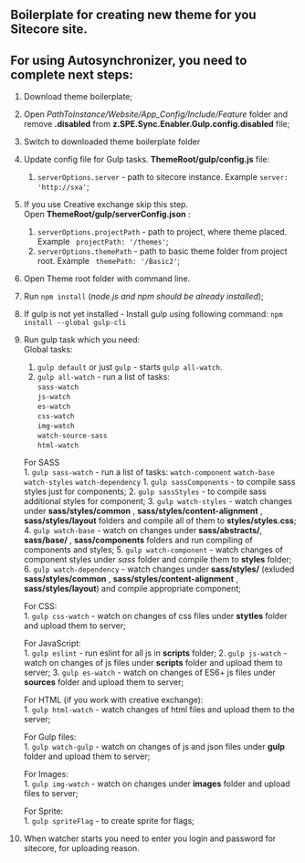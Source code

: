 ## Boilerplate for creating new theme for you Sitecore site. 

## For using Autosynchronizer, you need to complete next steps:

1. Download theme boilerplate;
2. Open *PathToInstance/Website/App_Config/Include/Feature* folder and remove **.disabled** from **z.SPE.Sync.Enabler.Gulp.config.disabled** file;
3. Switch to downloaded theme boilerplate folder
4. Update config file for Gulp tasks. **ThemeRoot/gulp/config.js** file:
    1. `serverOptions.server` - path to sitecore instance. Example `server: 'http://sxa'`;
5. If you use Creative exchange skip this step. <br/>
    Open **ThemeRoot/gulp/serverConfig.json** : <br/>
    1. `serverOptions.projectPath` - path to project, where theme placed. Example ` projectPath: '/themes'`;<br/>
    2. `serverOptions.themePath` - path to basic theme folder from project root. Example ` themePath: '/Basic2'`;<br/>
6. Open Theme root folder with command line.
7. Run `npm install` (*node.js and npm should be already installed*);
8. If gulp is not yet installed - Install gulp using following command: `npm install --global gulp-cli` 
9. Run gulp task which you need: <br/>
    Global tasks:<br/>
    1. `gulp default` or just `gulp` - starts `gulp all-watch`.
    2. `gulp all-watch` - run a list of tasks:<br/>
            `sass-watch`<br/>
            `js-watch`<br/>
            `es-watch`<br/>
            `css-watch`<br/>
            `img-watch`<br/>
            `watch-source-sass`<br/>
            `html-watch`

    For SASS <br/>
        1. `gulp sass-watch` - run a list of tasks:
            `watch-component`
            `watch-base`
            `watch-styles`
            `watch-dependency`
        1. `gulp sassComponents` - to compile sass styles just for components;
        2. `gulp sassStyles` - to compile sass additional styles for component;
        3. `gulp watch-styles` - watch changes under **sass/styles/common** , **sass/styles/content-alignment** , **sass/styles/layout** folders and compile all of them to **styles/styles.css**;
        4. `gulp watch-base` - watch on changes under  **sass/abstracts/**, **sass/base/** , **sass/components** folders and run compiling of components and styles;
        5. `gulp watch-component` - watch changes of component styles under *sass* folder and compile them to **styles** folder;
        6. `gulp watch-dependency` - watch changes under **sass/styles/** (exluded **sass/styles/common** , **sass/styles/content-alignment** , **sass/styles/layout**) and compile appropriate component;

    For CSS:<br/>
        1. `gulp css-watch` - watch on changes of css files under **stytles** folder and upload them to server;

    For JavaScript:<br/>
        1. `gulp eslint` - run eslint for all js in **scripts** folder;
        2. `gulp js-watch` - watch on changes of js files under **scripts** folder and upload them to server;
        3. `gulp es-watch` - watch on changes of ES6+ js files under **sources** folder and upload them to server;
   
    For HTML (if you work with creative exchange):<br/>
        1. `gulp html-watch` - watch changes of html files and upload them to the server;

    For Gulp files:<br/>
        1. `gulp watch-gulp` - watch on changes of js and json files under **gulp** folder and upload them to server;

    For Images:<br/>
        1. `gulp img-watch` - watch on changes under **images** folder and upload files to server;

    For Sprite:<br/>
        1. `gulp spriteFlag` - to create sprite for flags;

10. When watcher starts you need to enter you login and password for sitecore, for uploading reason.

